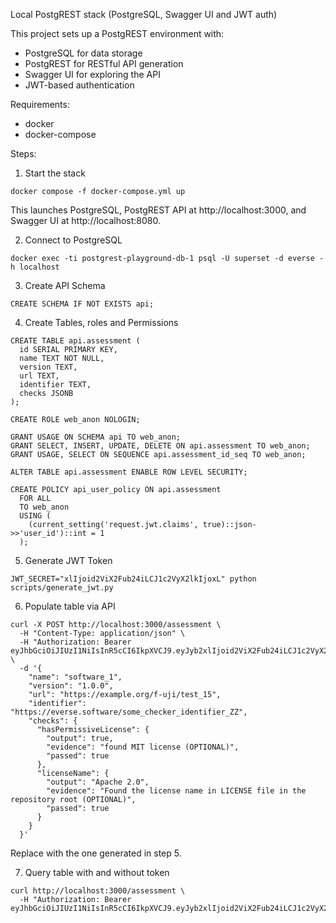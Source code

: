 Local PostgREST stack (PostgreSQL, Swagger UI and JWT auth)

This project sets up a PostgREST environment with:
- PostgreSQL for data storage
- PostgREST for RESTful API generation
- Swagger UI for exploring the API
- JWT-based authentication

Requirements:
- docker
- docker-compose
  
Steps:

1. Start the stack

```
docker compose -f docker-compose.yml up 
```
This launches PostgreSQL, PostgREST API at http://localhost:3000, and Swagger UI at http://localhost:8080.

2. Connect to PostgreSQL

```
docker exec -ti postgrest-playground-db-1 psql -U superset -d everse -h localhost
```
3. Create API Schema
```
CREATE SCHEMA IF NOT EXISTS api;
```
4. Create Tables, roles and Permissions
```
CREATE TABLE api.assessment (
  id SERIAL PRIMARY KEY,
  name TEXT NOT NULL,
  version TEXT,
  url TEXT,
  identifier TEXT,
  checks JSONB
);

CREATE ROLE web_anon NOLOGIN;

GRANT USAGE ON SCHEMA api TO web_anon;
GRANT SELECT, INSERT, UPDATE, DELETE ON api.assessment TO web_anon;
GRANT USAGE, SELECT ON SEQUENCE api.assessment_id_seq TO web_anon;

ALTER TABLE api.assessment ENABLE ROW LEVEL SECURITY;

CREATE POLICY api_user_policy ON api.assessment
  FOR ALL
  TO web_anon
  USING (
    (current_setting('request.jwt.claims', true)::json->>'user_id')::int = 1
  );

```

5. Generate JWT Token

```
JWT_SECRET="xlIjoid2ViX2Fub24iLCJ1c2VyX2lkIjoxL" python scripts/generate_jwt.py
```

6. Populate table via API
  

```
curl -X POST http://localhost:3000/assessment \
  -H "Content-Type: application/json" \
  -H "Authorization: Bearer eyJhbGciOiJIUzI1NiIsInR5cCI6IkpXVCJ9.eyJyb2xlIjoid2ViX2Fub24iLCJ1c2VyX2lkIjoxLCJpYXQiOjE3NDk2MzQ5NDMsImV4cCI6MTc0OTYzODU0M30.ckHHaWs5PHXTgXX4WZsifw0UXe55Wiqj_ZbTXWgRprU" \
  -d '{
    "name": "software_1",
    "version": "1.0.0",
    "url": "https://example.org/f-uji/test_15",
    "identifier": "https://everse.software/some_checker_identifier_ZZ",
    "checks": {
      "hasPermissiveLicense": {
        "output": true,
        "evidence": "found MIT license (OPTIONAL)",
        "passed": true
      },
      "licenseName": {
        "output": "Apache 2.0",
        "evidence": "Found the license name in LICENSE file in the repository root (OPTIONAL)",
        "passed": true
      }
    }
  }'

```
Replace <your-jwt-token> with the one generated in step 5.


7. Query table with and without token
```
curl http://localhost:3000/assessment \
  -H "Authorization: Bearer eyJhbGciOiJIUzI1NiIsInR5cCI6IkpXVCJ9.eyJyb2xlIjoid2ViX2Fub24iLCJ1c2VyX2lkIjoxLCJpYXQiOjE3NDk2MzQ5NDMsImV4cCI6MTc0OTYzODU0M30.ckHHaWs5PHXTgXX4WZsifw0UXe55Wiqj_ZbTXWgRprU"

```
